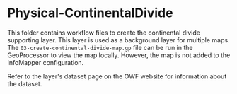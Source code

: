 # Physical-ContinentalDivide #

This folder contains workflow files to create the continental divide supporting layer.
This layer is used as a background layer for multiple maps.
The `03-create-continental-divide-map.gp` file can be run in the GeoProcessor to view the map locally.
However, the map is not added to the InfoMapper configuration.

Refer to the layer's dataset page on the OWF website for information about the dataset.
